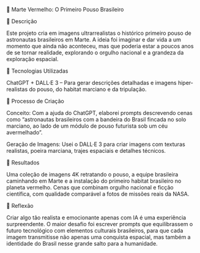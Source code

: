 🚀 Marte Vermelho: O Primeiro Pouso Brasileiro

📒 Descrição

Este projeto cria em imagens ultrarrealistas o histórico primeiro pouso de astronautas brasileiros em Marte. A ideia foi imaginar e dar vida a um momento que ainda não aconteceu, mas que poderia estar a poucos anos de se tornar realidade, explorando o orgulho nacional e a grandeza da exploração espacial.

🤖 Tecnologias Utilizadas

ChatGPT + DALL·E 3 – Para gerar descrições detalhadas e imagens hiper-realistas do pouso, do habitat marciano e da tripulação.


🧐 Processo de Criação

Conceito: Com a ajuda do ChatGPT, elaborei prompts descrevendo cenas como “astronautas brasileiros com a bandeira do Brasil fincada no solo marciano, ao lado de um módulo de pouso futurista sob um céu avermelhado”.

Geração de Imagens: Usei o DALL·E 3 para criar imagens com texturas realistas, poeira marciana, trajes espaciais e detalhes técnicos.


🚀 Resultados

Uma coleção de imagens 4K retratando o pouso, a equipe brasileira caminhando em Marte e a instalação do primeiro habitat brasileiro no planeta vermelho.
Cenas que combinam orgulho nacional e ficção científica, com qualidade comparável a fotos de missões reais da NASA.


💭 Reflexão

Criar algo tão realista e emocionante apenas com IA é uma experiência surpreendente. O maior desafio foi escrever prompts que equilibrassem o futuro tecnológico com elementos culturais brasileiros, para que cada imagem transmitisse não apenas uma conquista espacial, mas também a identidade do Brasil nesse grande salto para a humanidade.
